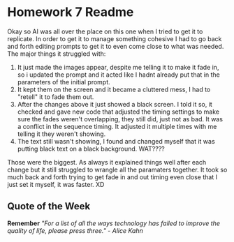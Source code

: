 # Homework 7 Readme

Okay so AI was all over the place on this one when I tried to get it to replicate. In order to get it to manage something cohesive I had to go back and forth editing prompts to get it to even come close to what was needed. The major things it struggled with:

1. It just made the images appear, despite me telling it to make it fade in, so i updated the prompt and it acted like I hadnt already put that in the parameters of the initial prompt.
2. It kept them on the screen and it became a cluttered mess, I had to "retell" it to fade them out.
3. After the changes above it just showed a black screen. I told it so, it checked and gave new code that adjusted the timing settings to make sure the fades weren't overlapping, they still did, just not as bad. It was a conflict in the sequence timing. It adjusted it multiple times with me telling it they weren't showing.
4. The text still wasn't showing, I found and changed myself that it was putting black text on a black background. WAT????

Those were the biggest. As always it explained things well after each change but it still struggled to wrangle all the paramaters together. It took so much back and forth trying to get fade in and out timing even close that I just set it myself, it was faster. XD

## Quote of the Week

**Remember** *"For a list of all the ways technology has failed to improve the quality of life, please press three." - Alice Kahn*